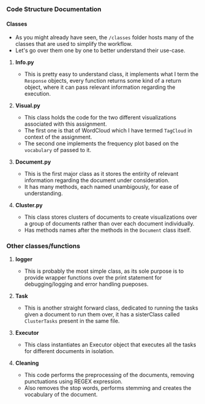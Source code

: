 ### Code Structure Documentation

#### Classes

- As you might already have seen, the `/classes` folder hosts many of the classes that are used to simplify the workflow.
- Let's go over them one by one to better understand their use-case.

1. **Info.py**
    - This is pretty easy to understand class, it implements what I term the `Response` objects, every function returns some
    kind of a return object, where it can pass relevant information regarding the execution. 

2. **Visual.py**
    - This class holds the code for the two different visualizations associated with this assignment.
    - The first one is that of WordCloud which I have termed `TagCloud` in context of the assignment.
    - The second one implements the frequency plot based on the `vocabulary` of passed to it.

3. **Document.py**
    - This is the first major class as it stores the entirity of relevant information regarding the document under consideration.
    - It has many methods, each named unambigously, for ease of understanding.

4. **Cluster.py**
    - This class stores clusters of documents to create visualizations over a group of documents rather than over each document individually.
    - Has methods names after the methods in the `Document` class itself.


### Other classes/functions
1. **logger**
    - This is probably the most simple class, as its sole purpose is to provide wrapper functions over the print statement
    for debugging/logging and error handling pueposes.

2. **Task**
    - This is another straight forward class, dedicated to running the tasks given a document to run them over, it has a sisterClass called
    `ClusterTasks` present in the same file.

3. **Executor**
    - This class instantiates an Executor object that executes all the tasks for different documents in isolation.

4. **Cleaning**
    - This code performs the preprocessing of the documents, removing punctuations using REGEX expression.
    - Also removes the stop words, performs stemming and creates the vocabulary of the document.
